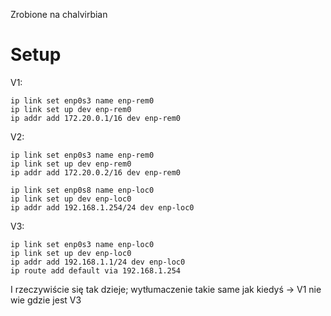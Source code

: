 Zrobione na chalvirbian

# Setup

V1:
```
ip link set enp0s3 name enp-rem0
ip link set up dev enp-rem0
ip addr add 172.20.0.1/16 dev enp-rem0
```

V2:
```
ip link set enp0s3 name enp-rem0
ip link set up dev enp-rem0
ip addr add 172.20.0.2/16 dev enp-rem0

ip link set enp0s8 name enp-loc0
ip link set up dev enp-loc0
ip addr add 192.168.1.254/24 dev enp-loc0
```

V3:
```
ip link set enp0s3 name enp-loc0
ip link set up dev enp-loc0
ip addr add 192.168.1.1/24 dev enp-loc0
ip route add default via 192.168.1.254
```

I rzeczywiście się tak dzieje; wytłumaczenie takie same jak kiedyś -> V1 nie wie gdzie jest V3
